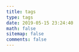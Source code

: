 ```yaml
---
title: tags
type: tags
date: 2019-05-15 23:24:40
math: false
sitemap: false
comments: false
---
```

